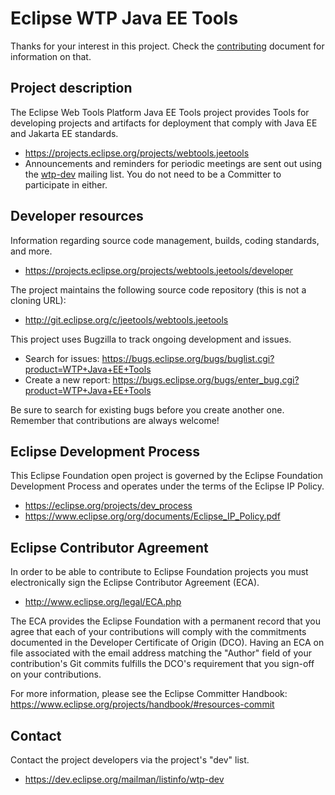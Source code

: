 # Eclipse WTP Java EE Tools

Thanks for your interest in this project. Check the [contributing](CONTRIBUTING.md) document for information on that.

## Project description

The Eclipse Web Tools Platform Java EE Tools project provides Tools for developing projects
and artifacts for deployment that comply with Java EE and Jakarta EE standards.

* https://projects.eclipse.org/projects/webtools.jeetools
* Announcements and reminders for periodic meetings are sent out using the [wtp-dev](https://accounts.eclipse.org/mailing-list/wtp-dev) mailing list. You do not need to be a Committer to participate in either.

## Developer resources

Information regarding source code management, builds, coding standards, and
more.

* https://projects.eclipse.org/projects/webtools.jeetools/developer

The project maintains the following source code repository (this is not a cloning URL):

* http://git.eclipse.org/c/jeetools/webtools.jeetools

This project uses Bugzilla to track ongoing development and issues.

* Search for issues: https://bugs.eclipse.org/bugs/buglist.cgi?product=WTP+Java+EE+Tools
* Create a new report: https://bugs.eclipse.org/bugs/enter_bug.cgi?product=WTP+Java+EE+Tools

Be sure to search for existing bugs before you create another one. Remember that
contributions are always welcome!

## Eclipse Development Process

This Eclipse Foundation open project is governed by the Eclipse Foundation
Development Process and operates under the terms of the Eclipse IP Policy.

* https://eclipse.org/projects/dev_process
* https://www.eclipse.org/org/documents/Eclipse_IP_Policy.pdf

## Eclipse Contributor Agreement

In order to be able to contribute to Eclipse Foundation projects you must
electronically sign the Eclipse Contributor Agreement (ECA).

* http://www.eclipse.org/legal/ECA.php

The ECA provides the Eclipse Foundation with a permanent record that you agree
that each of your contributions will comply with the commitments documented in
the Developer Certificate of Origin (DCO). Having an ECA on file associated with
the email address matching the "Author" field of your contribution's Git commits
fulfills the DCO's requirement that you sign-off on your contributions.

For more information, please see the Eclipse Committer Handbook:
https://www.eclipse.org/projects/handbook/#resources-commit

## Contact

Contact the project developers via the project's "dev" list.

* https://dev.eclipse.org/mailman/listinfo/wtp-dev
